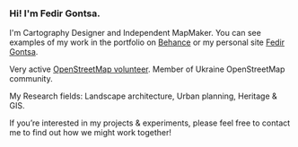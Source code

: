 ### Hi! I'm Fedir Gontsa.

I'm Cartography Designer and Independent MapMaker. You can see examples of my work in the portfolio on [Behance](https://www.behance.net/gontsa) or my personal site [Fedir Gontsa](http://fedir.gontsa.com).

Very active [OpenStreetMap volunteer](https://wiki.openstreetmap.org/wiki/User:Gontsa). Member of Ukraine OpenStreetMap community.

My Research fields: Landscape architecture, Urban planning, Heritage & GIS.

If you’re interested in my projects & experiments, please feel free to contact me to find out how we might work together!
